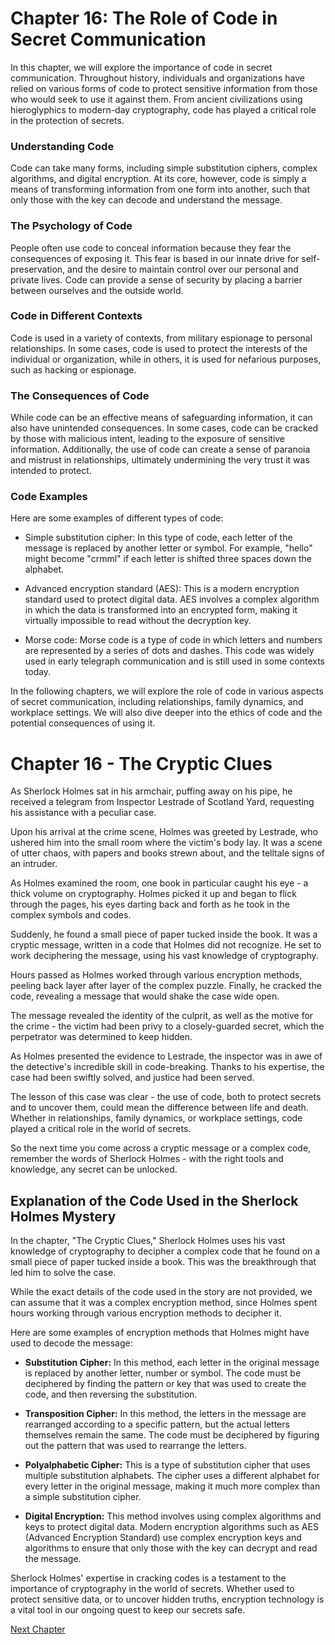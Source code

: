 # Chapter 16: The Role of Code in Secret Communication

In this chapter, we will explore the importance of code in secret communication. Throughout history, individuals and organizations have relied on various forms of code to protect sensitive information from those who would seek to use it against them. From ancient civilizations using hieroglyphics to modern-day cryptography, code has played a critical role in the protection of secrets.

### Understanding Code

Code can take many forms, including simple substitution ciphers, complex algorithms, and digital encryption. At its core, however, code is simply a means of transforming information from one form into another, such that only those with the key can decode and understand the message.

### The Psychology of Code

People often use code to conceal information because they fear the consequences of exposing it. This fear is based in our innate drive for self-preservation, and the desire to maintain control over our personal and private lives. Code can provide a sense of security by placing a barrier between ourselves and the outside world.

### Code in Different Contexts

Code is used in a variety of contexts, from military espionage to personal relationships. In some cases, code is used to protect the interests of the individual or organization, while in others, it is used for nefarious purposes, such as hacking or espionage.

### The Consequences of Code

While code can be an effective means of safeguarding information, it can also have unintended consequences. In some cases, code can be cracked by those with malicious intent, leading to the exposure of sensitive information. Additionally, the use of code can create a sense of paranoia and mistrust in relationships, ultimately undermining the very trust it was intended to protect.

### Code Examples

Here are some examples of different types of code:

* Simple substitution cipher: In this type of code, each letter of the message is replaced by another letter or symbol. For example, "hello" might become "crmml" if each letter is shifted three spaces down the alphabet.

* Advanced encryption standard (AES): This is a modern encryption standard used to protect digital data. AES involves a complex algorithm in which the data is transformed into an encrypted form, making it virtually impossible to read without the decryption key.

* Morse code: Morse code is a type of code in which letters and numbers are represented by a series of dots and dashes. This code was widely used in early telegraph communication and is still used in some contexts today.

In the following chapters, we will explore the role of code in various aspects of secret communication, including relationships, family dynamics, and workplace settings. We will also dive deeper into the ethics of code and the potential consequences of using it.
# Chapter 16 - The Cryptic Clues

As Sherlock Holmes sat in his armchair, puffing away on his pipe, he received a telegram from Inspector Lestrade of Scotland Yard, requesting his assistance with a peculiar case.

Upon his arrival at the crime scene, Holmes was greeted by Lestrade, who ushered him into the small room where the victim's body lay. It was a scene of utter chaos, with papers and books strewn about, and the telltale signs of an intruder.

As Holmes examined the room, one book in particular caught his eye - a thick volume on cryptography. Holmes picked it up and began to flick through the pages, his eyes darting back and forth as he took in the complex symbols and codes.

Suddenly, he found a small piece of paper tucked inside the book. It was a cryptic message, written in a code that Holmes did not recognize. He set to work deciphering the message, using his vast knowledge of cryptography.

Hours passed as Holmes worked through various encryption methods, peeling back layer after layer of the complex puzzle. Finally, he cracked the code, revealing a message that would shake the case wide open.

The message revealed the identity of the culprit, as well as the motive for the crime - the victim had been privy to a closely-guarded secret, which the perpetrator was determined to keep hidden.

As Holmes presented the evidence to Lestrade, the inspector was in awe of the detective's incredible skill in code-breaking. Thanks to his expertise, the case had been swiftly solved, and justice had been served.

The lesson of this case was clear - the use of code, both to protect secrets and to uncover them, could mean the difference between life and death. Whether in relationships, family dynamics, or workplace settings, code played a critical role in the world of secrets.

So the next time you come across a cryptic message or a complex code, remember the words of Sherlock Holmes - with the right tools and knowledge, any secret can be unlocked.
## Explanation of the Code Used in the Sherlock Holmes Mystery

In the chapter, "The Cryptic Clues," Sherlock Holmes uses his vast knowledge of cryptography to decipher a complex code that he found on a small piece of paper tucked inside a book. This was the breakthrough that led him to solve the case.

While the exact details of the code used in the story are not provided, we can assume that it was a complex encryption method, since Holmes spent hours working through various encryption methods to decipher it.

Here are some examples of encryption methods that Holmes might have used to decode the message:

- **Substitution Cipher:** In this method, each letter in the original message is replaced by another letter, number or symbol. The code must be deciphered by finding the pattern or key that was used to create the code, and then reversing the substitution.

- **Transposition Cipher:** In this method, the letters in the message are rearranged according to a specific pattern, but the actual letters themselves remain the same. The code must be deciphered by figuring out the pattern that was used to rearrange the letters.

- **Polyalphabetic Cipher:** This is a type of substitution cipher that uses multiple substitution alphabets. The cipher uses a different alphabet for every letter in the original message, making it much more complex than a simple substitution cipher.

- **Digital Encryption:** This method involves using complex algorithms and keys to protect digital data. Modern encryption algorithms such as AES (Advanced Encryption Standard) use complex encryption keys and algorithms to ensure that only those with the key can decrypt and read the message.

Sherlock Holmes' expertise in cracking codes is a testament to the importance of cryptography in the world of secrets. Whether used to protect sensitive data, or to uncover hidden truths, encryption technology is a vital tool in our ongoing quest to keep our secrets safe.


[Next Chapter](17_Chapter17.md)